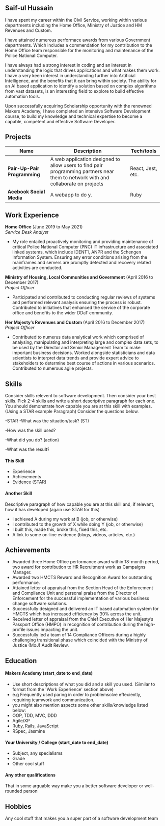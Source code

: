 ## Saif-ul Hussain

I have spent my career within the Civil Service, working within various departments including the Home Office, Ministry of Justice and HM Revenues and Custom. 

I have attained numerous performace awards from various Government departments. Which includes a commendation for my contribution to the Home Office team responsible for the monitoring and maintenance of the Police National Computer.

I have always had a strong interest in coding and an interest in understanding the logic that drives applications and what makes them work. I have a very keen interest in understanding further into Artificial Intelligence, and the benefits that it can bring within society. The ability for an AI based application to identify a solution based on complex algorithms from vast datasets, is an interesting field to explore to build effective automation tools.

Upon successfully acquiring Scholarship opportunity with the renowned Makers Academy, I have completed an intensive Software Development course, to build my knowledge and technical expertise to become a capable, competent and effective Software Developer.

## Projects

| Name                         | Description       | Tech/tools        |
| ---------------------------- | ----------------- | ----------------- |
| **Pair-Up-Pair Programming** | A web application designed to allow users to find pair programming partners near them to network with and collaborate on projects  | React, Jest, etc. |
| **Acebook Social Media**     | A webapp to do y. | Ruby              |

## Work Experience

**Home Office** (June 2019 to May 2021)  
_Service Desk Analyst_

- My role entailed proactively monitoring and providing maintenance of critical Police National Computer (PNC) IT infrastructure and associated linked systems, which include IDENT1, ANPR and the Schengen Information System. Ensuring any error conditions arising from the mainframes and servers are promptly detected and recovery related activities are conducted.

**Ministry of Housing, Local Communities and Government** (April 2016 to December 2017)  
_Project Officer_

- Participated and contributed to conducting regular reviews of systems and performed relevant analysis ensuring the process is robust. Contributed to initiatives that enhanced the service of the corporate office and benefits to the wider DDaT community.

**Her Majesty’s Revenues and Custom** (April 2016 to December 2017)  
_Project Officer_

- Contributed to numerus data analytical work which comprised of analysing, manipulating and interpreting large and complex data sets, to be used by the Director and Senior Management Team to make important business decisions. Worked alongside statisticians and data scientists to interpret data trends and provide expert advice to stakeholders to determine best course of actions in various scenarios. Contributed to numerous agile projects. 

## Skills

Consider skills relevent to software development. Then consider your best skills. Pick 2-4 skills and write a short descriptive paragraph for each one. You should demonstrate how capable you are at this skill with examples.
(Using a STAR example Paragraph) Consider the questions below.

-STAR
-What was the situation/task? (ST)

-How was the skill used?

-What did you do? (action)

-What was the result?


#### This Skill

- Experience
- Achievements
- Evidence (STAR)

#### Another Skill

Descriptive paragraph of how capable you are at this skill and, if relevant, how it has developed (again use STAR for this)

- I achieved A during my work at B (job, or otherwise)
- I contributed to the growth of X while doing Y (job, or otherwise)
- I built this, made this, broke this, fixed this, etc.
- A link to some on-line evidence (blogs, videos, articles, etc.)

## Achievements
- Awarded three Home Office performance award within 18-month period, two award for contribution to HR Recruitment work as Campaigns Manager.
- Awarded two HMCTS Reward and Recognition Award for outstanding performance.
- Attained letter of appraisal from the Section Head of the Enforcement and Compliance Unit and personal praise from the Director of Enforcement for the successful implementation of various business change software solutions. 
- Successfully designed and delivered an IT based automation system for HMCTS which has increased efficiency by 30% across the unit.
- Received letter of appraisal from the Chief Executive of Her Majesty’s Passport Office (HMPO) in recognition of contribution during the high-profile issues impacting the unit.
- Successfully led a team of 14 Compliance Officers during a highly challenging transitional phase which coincided with the Ministry of Justice (MoJ) Audit Review.

## Education

#### Makers Academy (start_date to end_date)
- Use short descriptions of what you did and a skill you used. (Similar to format from the 'Work Experience' section above)
- e.g Frequently used paring in order to problemsolve effeciently, requiring teamwork and communication.
- you might also mention aspects some other skills/knowledge listed below: 
- OOP, TDD, MVC, DDD
- Agile/XP
- Ruby, Rails, JavaScript
- RSpec, Jasmine

#### Your University / College (start_date to end_date)

- Subject, any specialisms
- Grade
- Other cool stuff

#### Any other qualifications

That in some arguable way make you a better software developer or well-rounded person

## Hobbies

Any cool stuff that makes you a super part of a software development team
